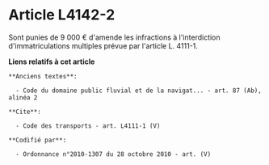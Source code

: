 # Article L4142-2

Sont punies de 9 000 € d'amende les infractions à l'interdiction d'immatriculations multiples prévue par l'article L. 4111-1.

**Liens relatifs à cet article**

	**Anciens textes**:

	  - Code du domaine public fluvial et de la navigat... - art. 87 (Ab), alinéa 2

	**Cite**:

	  - Code des transports - art. L4111-1 (V)

	**Codifié par**:

	  - Ordonnance n°2010-1307 du 28 octobre 2010 - art. (V)
